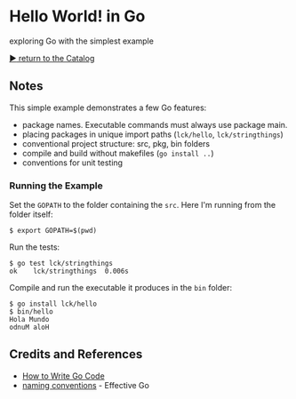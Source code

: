 # Hello World! in Go

exploring Go with the simplest example


[:arrow_forward: return to the Catalog](https://codingkata.tardate.com)

## Notes

This simple example demonstrates a few Go features:

* package names. Executable commands must always use package main.
* placing packages in unique import paths (`lck/hello`, `lck/stringthings`)
* conventional project structure: src, pkg, bin folders
* compile and build without makefiles (`go install ..`)
* conventions for unit testing

### Running the Example

Set the `GOPATH` to the folder containing the `src`. Here I'm running from the folder itself:

```
$ export GOPATH=$(pwd)
```

Run the tests:

```
$ go test lck/stringthings
ok    lck/stringthings  0.006s
```

Compile and run the executable it produces in the `bin` folder:

```
$ go install lck/hello
$ bin/hello
Hola Mundo
odnuM aloH
```

## Credits and References
* [How to Write Go Code](https://golang.org/doc/code.html)
* [naming conventions](https://golang.org/doc/effective_go.html#names) - Effective Go
